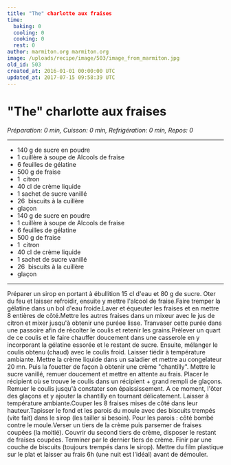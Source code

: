 ```yaml
---
title: "The" charlotte aux fraises
time:
  baking: 0
  cooling: 0
  cooking: 0
  rest: 0
author: marmiton.org marmiton.org
image: /uploads/recipe/image/503/image_from_marmiton.jpg
old_id: 503
created_at: 2016-01-01 00:00:00 UTC
updated_at: 2017-07-15 09:58:39 UTC
---
```


# "The" charlotte aux fraises

_Préparation: 0 min, Cuisson: 0 min, Refrigération: 0 min, Repos: 0_

---

- 140 g de sucre en poudre
- 1 cuillère à soupe de Alcools de fraise
- 6 feuilles de gélatine
- 500 g de fraise
- 1  citron
- 40 cl de crème liquide
- 1 sachet de sucre vanillé
- 26  biscuits à la cuillère
- glaçon
- 140 g de sucre en poudre
- 1 cuillère à soupe de Alcools de fraise
- 6 feuilles de gélatine
- 500 g de fraise
- 1  citron
- 40 cl de crème liquide
- 1 sachet de sucre vanillé
- 26  biscuits à la cuillère
- glaçon

---

Préparer un sirop en portant à ébullition 15 cl d'eau et 80 g de sucre. Oter du feu et laisser refroidir, ensuite y mettre l'alcool de fraise.Faire tremper la gélatine dans un bol d'eau froide.Laver et équeuter les fraises et en mettre 8 entières de côté.Mettre les autres fraises dans un mixeur avec le jus de citron et mixer jusqu'à obtenir une puréee lisse. Tranvaser cette purée dans une passoire afin de récolter le coulis et retenir les grains.Prélever un quart de ce coulis et le faire chauffer doucement dans une casserole en y incorporant la gélatine essorée et le restant de sucre. Ensuite, mélanger le coulis obtenu (chaud) avec le coulis froid. Laisser tiédir à température ambiante. Mettre la crème liquide dans un saladier et mettre au congelateur 20 mn. Puis la fouetter de façon à obtenir une crème "chantilly". Mettre le sucre vanillé, remuer doucement et mettre en attente au frais. Placer le récipient où se trouve le coulis dans un récipient + grand rempli de glaçons. Remuer le coulis jusqu'à constater son épaississement. A ce moment, l'ôter des glaçons et y ajouter la chantilly en tournant délicatement. Laisser à température ambiante.Couper les 8 fraises mises de côté dans leur hauteur.Tapisser le fond et les parois du moule avec des biscuits trempés (vite fait) dans le sirop (les tailler si besoin). Pour les parois : côté bombé contre le moule.Verser un tiers de la crème puis parsemer de fraises coupées (la moitié). Couvrir du second tiers de crème, disposer le restant de fraises coupées. Terminer par le dernier tiers de crème. Finir par une couche de biscuits (toujours trempés dans le sirop). Mettre du film plastique sur le plat et laisser au frais 6h (une nuit est l'idéal) avant de démouler.
